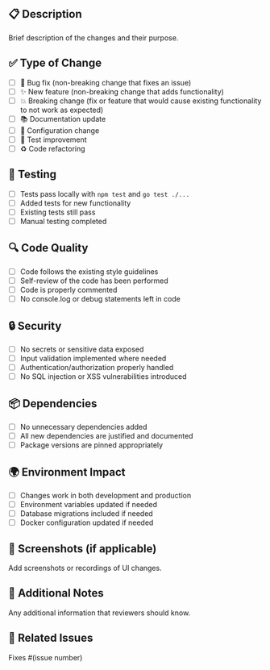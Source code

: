 ## 📋 Description
Brief description of the changes and their purpose.

## ✅ Type of Change
- [ ] 🐛 Bug fix (non-breaking change that fixes an issue)
- [ ] ✨ New feature (non-breaking change that adds functionality)
- [ ] 💥 Breaking change (fix or feature that would cause existing functionality to not work as expected)
- [ ] 📚 Documentation update
- [ ] 🔧 Configuration change
- [ ] 🧪 Test improvement
- [ ] ♻️ Code refactoring

## 🧪 Testing
- [ ] Tests pass locally with `npm test` and `go test ./...`
- [ ] Added tests for new functionality
- [ ] Existing tests still pass
- [ ] Manual testing completed

## 🔍 Code Quality
- [ ] Code follows the existing style guidelines
- [ ] Self-review of the code has been performed
- [ ] Code is properly commented
- [ ] No console.log or debug statements left in code

## 🔒 Security
- [ ] No secrets or sensitive data exposed
- [ ] Input validation implemented where needed
- [ ] Authentication/authorization properly handled
- [ ] No SQL injection or XSS vulnerabilities introduced

## 📦 Dependencies
- [ ] No unnecessary dependencies added
- [ ] All new dependencies are justified and documented
- [ ] Package versions are pinned appropriately

## 🌍 Environment Impact
- [ ] Changes work in both development and production
- [ ] Environment variables updated if needed
- [ ] Database migrations included if needed
- [ ] Docker configuration updated if needed

## 📸 Screenshots (if applicable)
Add screenshots or recordings of UI changes.

## 📝 Additional Notes
Any additional information that reviewers should know.

## 🔗 Related Issues
Fixes #(issue number)
